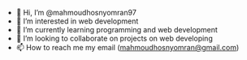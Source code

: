 - 👋 Hi, I’m @mahmoudhosnyomran97
- 👀 I’m interested in web development
- 🌱 I’m currently learning programming and web development
- 💞️ I’m looking to collaborate on projects on web developing
- 📫 How to reach me my email (mahmoudhosnyomran@gmail.com)

<!---
mahmoudhosnyomran97/mahmoudhosnyomran97 is a ✨ special ✨ repository because its `README.md` (this file) appears on your GitHub profile.
You can click the Preview link to take a look at your changes.
--->
